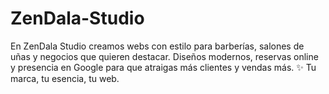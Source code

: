 # ZenDala-Studio
En ZenDala Studio creamos webs con estilo para barberías, salones de uñas y negocios que quieren destacar. Diseños modernos, reservas online y presencia en Google para que atraigas más clientes y vendas más. ✨ Tu marca, tu esencia, tu web.

